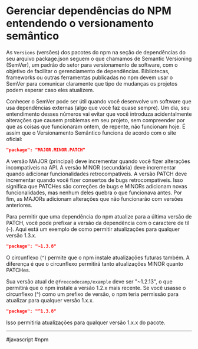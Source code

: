 # Gerenciar dependências do NPM entendendo o versionamento semântico
As `Versions` (versões) dos pacotes do npm na seção de dependências do seu arquivo package.json seguem o que chamamos de Semantic Versioning (SemVer), um padrão do setor para versionamento de software, com o objetivo de facilitar o gerenciamento de dependências. Bibliotecas, frameworks ou outras ferramentas publicadas no npm devem usar o SemVer para comunicar claramente que tipo de mudanças os projetos podem esperar caso eles atualizem.

Conhecer o SemVer pode ser útil quando você desenvolve um software que usa dependências externas (algo que você faz quase sempre). Um dia, seu entendimento desses números vai evitar que você introduza acidentalmente alterações que causem problemas em seu projeto, sem compreender por que as coisas que funcionaram ontem, de repente, não funcionam hoje. É assim que o Versionamento Semântico funciona de acordo com o site oficial:

```json
"package": "MAJOR.MINOR.PATCH"
```

A versão MAJOR (principal) deve incrementar quando você fizer alterações incompatíveis na API. A versão MINOR (secundária) deve incrementar quando adicionar funcionalidades retrocompatíveis. A versão PATCH deve incrementar quando você fizer consertos de bugs retrocompatíveis. Isso significa que PATCHes são correções de bugs e MINORs adicionam novas funcionalidades, mas nenhum deles quebra o que funcionava antes. Por fim, as MAJORs adicionam alterações que não funcionarão com versões anteriores.

Para permitir que uma dependência do npm atualize para a última versão de PATCH, você pode prefixar a versão da dependência com o caractere de til (`~`). Aqui está um exemplo de como permitir atualizações para qualquer versão 1.3.x.

```json
"package": "~1.3.8"
```

O circunflexo (`^`) permite que o npm instale atualizações futuras também. A diferença é que o circunflexo permitirá tanto atualizações MINOR quanto PATCHes.

Sua versão atual de `@freecodecamp/example` deve ser "~1.2.13", o que permitirá que o npm instale a versão 1.2.x mais recente. Se você usasse o circunflexo (^) como um prefixo de versão, o npm teria permissão para atualizar para qualquer versão 1.x.x.

```json
"package": "^1.3.8"
```

Isso permitiria atualizações para qualquer versão 1.x.x do pacote.

---
#javascript #npm
